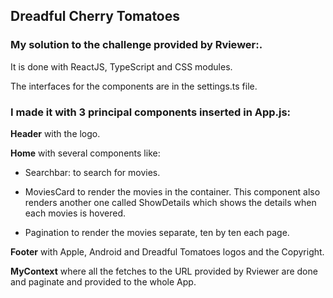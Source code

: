 ## Dreadful Cherry Tomatoes

### My solution to the challenge provided by Rviewer:.

It is done with ReactJS, TypeScript and CSS modules.

The interfaces for the components are in the settings.ts file.

### I made it with 3 principal components inserted in App.js:

**Header** with the logo.

**Home** with several components like:

- Searchbar: to search for movies.

- MoviesCard to render the movies in the container. This component also renders another one called ShowDetails which shows the details when each movies is hovered.

- Pagination to render the movies separate, ten by ten each page.


**Footer** with Apple, Android and Dreadful Tomatoes logos and the Copyright.

**MyContext** where all the fetches to the URL provided by Rviewer are done and paginate and provided to the whole App.